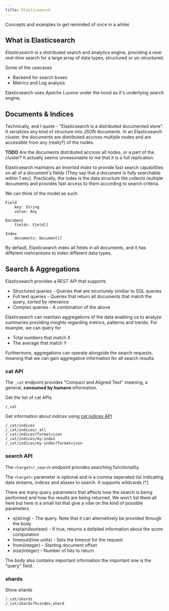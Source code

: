 ```yaml
---
title: Elasticsearch
---
```


Concepts and examples to get reminded of once in a whilei

## What is Elasticsearch 

_Elasticsearch_ is a distributed search and analytics engine, providing a _near real-time_ search for a large array of data types, structured or un-structured.

Some of the usecases
- Backend for search boxes
- Metrics and Log analysis

Elasticsearch uses _Apache Lucene_ under the hood as it's underlying search engine.

## Documents & Indices

Technically, and I quote - "Elasticsearch is a distributed documented store". It serializes any kind of structure into JSON documents. In an Elasticsearch cluster, the documents are distributed accross multiple nodes and are accessible from any (really?) of the nodes.

__TODO__ Are the documents distributed accross all nodes, or a part of the cluster? It actually seems unreasonable to me that it is a full replication.

Elasticsearch maintains an _Inverted Index_ to provide fast search capabilities on all of a document's fields (They say that a document is fully searchable within 1 sec). Practically, the index is the data structure the collects multiple documents and provides fast access to them according to search criteria.

We can think of the model as such
```
Field
    key: String
    value: Any

Document
    fields: Field[]

Index
    documents: Document[]
```

By default, Elasticsearch index all fields in all documents, and it has different mehcanisms to index different data types.

## Search & Aggregations

Elasticsearch provides a REST API that supports
- Structured queries -  Queries that are structurely similiar to SQL queries
- Full text queries - Queries that return all documents that match the query, sorted by relevance
- Complex queries - A combination of the above

Elasticsearch can maintain aggregations of the data enabling us to analyze summaries providing insights regarding metrics, patterns and trends. For example, we can query for
- Total numbers that match X
- The average that match Y

Furthermore, aggregations can operate alongside the search requests, meaning that we can gain aggregative information for all search results.

### cat API

The ```_cat``` endpoint provides "Compact and Aligned Text" meaning, a general, __consumed by humans__ information.

Get the list of cat APIs

    /_cat

Get information about indices using [cat indices API](https://www.elastic.co/guide/en/elasticsearch/reference/current/cat-indices.html)

    /_cat/indices
    /_cat/indices/_all
    /_cat/indices?format=json
    /_cat/indices/my-index
    /_cat/indices/my-index?format=json

### search API

The ```<target>/_search``` endpoint provides searching functionality.

The ```<target>``` parameter is optional and is a comma seperated list indicating data streams, indices and aliases to search. It supports wildcards (*).

There are many query parameters that affects how the search is being performed and how the results are being returned. We won't list them all here but here is a small list that give a vibe on the kind of possible parameters

- q(string) - The query. Note that it can alternetively be provided through the body
- explain(boolean) - If true, returns a defailed information about the score computation  
- timeout(time units) - Sets the timeout for the request  
- from(integer) - Starting document offset  
- size(integer) - Number of hits to return  

The body also contains important information the important one is the "query" field.

### shards

Show shards

    /_cat/shards
    /_cat/shards?h=index,shard
